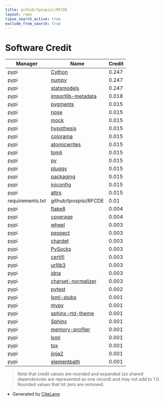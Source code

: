 ```yaml
---
title: github/tpospisi/RFCDE
layout: repo
tipue_search_active: true
exclude_from_search: true
---
```

# Software Credit

|Manager|Name|Credit|
|-------|----|------|
|pypi|[Cython](http://cython.org/)|0.247|
|pypi|[numpy](https://www.numpy.org)|0.247|
|pypi|[statsmodels](https://www.statsmodels.org/)|0.247|
|pypi|[importlib-metadata](https://github.com/python/importlib_metadata)|0.018|
|pypi|[pygments](https://pygments.org/)|0.015|
|pypi|[nose](http://readthedocs.org/docs/nose/)|0.015|
|pypi|[mock](http://mock.readthedocs.org/en/latest/)|0.015|
|pypi|[hypothesis](https://hypothesis.works)|0.015|
|pypi|[colorama](https://github.com/tartley/colorama)|0.015|
|pypi|[atomicwrites](https://github.com/untitaker/python-atomicwrites)|0.015|
|pypi|[tomli](https://pypi.org/project/tomli)|0.015|
|pypi|[py](https://pypi.org/project/py)|0.015|
|pypi|[pluggy](https://pypi.org/project/pluggy)|0.015|
|pypi|[packaging](https://pypi.org/project/packaging)|0.015|
|pypi|[iniconfig](https://pypi.org/project/iniconfig)|0.015|
|pypi|[attrs](https://pypi.org/project/attrs)|0.015|
|requirements.txt|github/tpospisi/RFCDE|0.01|
|pypi|[flake8](https://pypi.org/project/flake8)|0.004|
|pypi|[coverage](https://pypi.org/project/coverage)|0.004|
|pypi|[wheel](https://pypi.org/project/wheel)|0.003|
|pypi|[pexpect](https://pypi.org/project/pexpect)|0.003|
|pypi|[chardet](https://pypi.org/project/chardet)|0.003|
|pypi|[PySocks](https://pypi.org/project/PySocks)|0.003|
|pypi|[certifi](https://pypi.org/project/certifi)|0.003|
|pypi|[urllib3](https://pypi.org/project/urllib3)|0.003|
|pypi|[idna](https://pypi.org/project/idna)|0.003|
|pypi|[charset-normalizer](https://pypi.org/project/charset-normalizer)|0.003|
|pypi|[pytest](https://docs.pytest.org/en/latest/)|0.002|
|pypi|[lxml-stubs](https://pypi.org/project/lxml-stubs)|0.001|
|pypi|[mypy](https://pypi.org/project/mypy)|0.001|
|pypi|[sphinx-rtd-theme](https://pypi.org/project/sphinx-rtd-theme)|0.001|
|pypi|[Sphinx](https://pypi.org/project/Sphinx)|0.001|
|pypi|[memory-profiler](https://pypi.org/project/memory-profiler)|0.001|
|pypi|[lxml](https://pypi.org/project/lxml)|0.001|
|pypi|[tox](https://pypi.org/project/tox)|0.001|
|pypi|[jinja2](https://pypi.org/project/jinja2)|0.001|
|pypi|[elementpath](https://pypi.org/project/elementpath)|0.001|


> Note that credit values are rounded and expanded (so shared dependencies are represented as one record) and may not add to 1.0. Rounded values that hit zero are removed.


- Generated by [CiteLang](https://github.com/vsoch/citelang)
